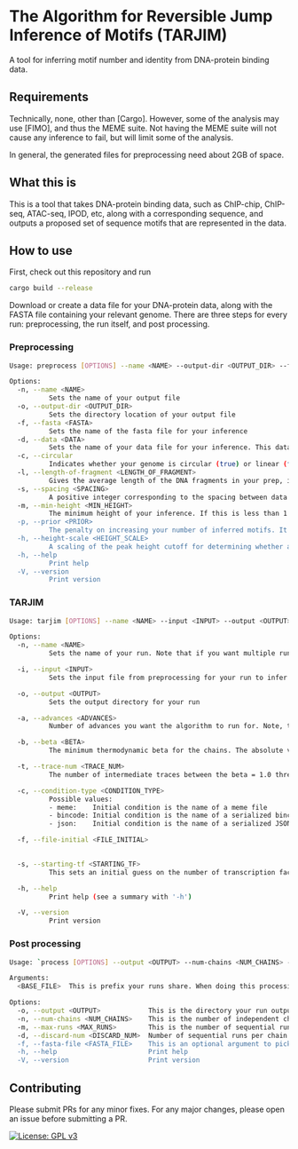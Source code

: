 # The Algorithm for Reversible Jump Inference of Motifs (TARJIM) 

A tool for inferring motif number and identity from DNA-protein binding data.

## Requirements
 
Technically, none, other than [Cargo]. However, some of the analysis may use [FIMO], and thus the MEME suite. Not having the MEME suite will not cause any inference to fail, but will limit some of the analysis.

In general, the generated files for preprocessing need about 2GB of space. 

## What this is

This is a tool that takes DNA-protein binding data, such as ChIP-chip, ChIP-seq, ATAC-seq, IPOD, etc, along with a corresponding sequence, and outputs a proposed set of sequence motifs that are represented in the data.

## How to use

First, check out this repository and run

```bash
cargo build --release
```

Download or create a data file for your DNA-protein data, along with the FASTA file containing your relevant genome. There are three steps for every run: preprocessing, the run itself, and post processing.

### Preprocessing

```bash 
Usage: preprocess [OPTIONS] --name <NAME> --output-dir <OUTPUT_DIR> --fasta <FASTA> --data <DATA> --length-of-fragment <LENGTH_OF_FRAGMENT> --spacing <SPACING> --min-height <MIN_HEIGHT> --prior <PRIOR>`

Options:
  -n, --name <NAME>
          Sets the name of your output file
  -o, --output-dir <OUTPUT_DIR>
          Sets the directory location of your output file
  -f, --fasta <FASTA>
          Sets the name of the fasta file for your inference
  -d, --data <DATA>
          Sets the name of your data file for your inference. This data file must have the header "loc data", followed by rows which start with an integer, then a space, then a float. For the inference to produce a correct result, the floats should be the log2 ratio of some experimental condition to some control: eg for ChIP-chip log2(IP/mock)
  -c, --circular
          Indicates whether your genome is circular (true) or linear (false)
  -l, --length-of-fragment <LENGTH_OF_FRAGMENT>
          Gives the average length of the DNA fragments in your prep, in base pairs. This should come out to about half the width of your singleton peaks. Note the word "singleton": a "peak" might actually be multiple binding kernels glommed next to each other, so estimate low
  -s, --spacing <SPACING>
          A positive integer corresponding to the spacing between data points, in base pairs. Note that this shoud probably be close to whatever spacing you have for your probes in your data file: we linearly interpolate if points are missing, but we only linearly interpolate. If this is 0 or not less than length_of_fragment, the preprocessing will panic
  -m, --min-height <MIN_HEIGHT>
          The minimum height of your inference. If this is less than 1.0, it's set to 1.0
  -p, --prior <PRIOR>
          The penalty on increasing your number of inferred motifs. It corresponds to -ln(1-p) in a geometric distribution. If this is not positive, the preprocessing will panic
  -h, --height-scale <HEIGHT_SCALE>
          A scaling of the peak height cutoff for determining whether a region is considered peaky or not. More than 1.0 means being stricter about peaks, less than 1.0 means being laxer about calling a region peak-y. If this is not supplied or infinite, we set it to 1.0. If this is negative, we take the absolute value
  -h, --help
          Print help
  -V, --version
          Print version
```
### TARJIM

```bash
Usage: tarjim [OPTIONS] --name <NAME> --input <INPUT> --output <OUTPUT> --advances <ADVANCES> --beta <BETA> --trace-num <TRACE_NUM>`

Options:
  -n, --name <NAME>
          Sets the name of your run. Note that if you want multiple runs to be considered in parallel, use the syntax `<name>_<letter starting from A>` for your names. If you want runs to be considered as sequential continuations, use the syntax `<name with possible letter>_<number starting from 0>`

  -i, --input <INPUT>
          Sets the input file from preprocessing for your run to infer on

  -o, --output <OUTPUT>
          Sets the output directory for your run

  -a, --advances <ADVANCES>
          Number of advances you want the algorithm to run for. Note, this is in units of number of parallel tempering swaps, which require a number of standard Monte Carlo steps beforehand

  -b, --beta <BETA>
          The minimum thermodynamic beta for the chains. The absolute value of this will be taken, and if you give a number > 1.0, the reciprocal will be taken instead. I have personally seen success with beta = 1/64 when I have 126 intermediate traces. If your chain is accepting too many swaps and not having high acceptance in the smallest beta threads, make this closer to 0. If your chain is not swapping and has many acceptances in the smallest beta threads, make this closer to 1

  -t, --trace-num <TRACE_NUM>
          The number of intermediate traces between the beta = 1.0 thread and the minimum beta you supplied. This number + 2 is also the maximum number of parallel threads we can use productively

  -c, --condition-type <CONDITION_TYPE>
          Possible values:
          - meme:    Initial condition is the name of a meme file
          - bincode: Initial condition is the name of a serialized bincode of a StrippedMotifSet
          - json:    Initial condition is the name of a serialized JSON of a StrippedMotifSet

  -f, --file-initial <FILE_INITIAL>
          

  -s, --starting-tf <STARTING_TF>
          This sets an initial guess on the number of transcription factors. It will be ignored if you supply a valid initial condition

  -h, --help
          Print help (see a summary with '-h')

  -V, --version
          Print version
```
### Post processing

```bash
Usage: `process [OPTIONS] --output <OUTPUT> --num-chains <NUM_CHAINS> --max-runs <MAX_RUNS> <BASE_FILE>`

Arguments:
  <BASE_FILE>  This is prefix your runs share. When doing this processing, we assume that all of your outputted bin files are of the form "{output}/{base_file}_{<Letter starting from A and going up>}_ {<0-indexed count of runs>}_trace_from_step_{<7 digit number, with leading zeros>}.bin"

Options:
  -o, --output <OUTPUT>            This is the directory your run output to
  -n, --num-chains <NUM_CHAINS>    This is the number of independent chains run on this inference. If this is larger than 26, we will only take the first 26 chains
  -m, --max-runs <MAX_RUNS>        This is the number of sequential runs per chain. For example, if the last output file of the initial run of chain "A" is "{output}/{base_file}_A_0_trace_from_step_0100000.bin", it would be immediately followed by "{output}/{base_file}_A_1_trace_from_step_0000000.bin"
  -d, --discard-num <DISCARD_NUM>  Number of sequential runs per chain to discard as burn in. If this is not provided, it's set as 0. If this is larger than max_runs, this script will panic
  -f, --fasta-file <FASTA_FILE>    This is an optional argument to pick a genome to run FIMO against If this is not supplied, FIMO will not be run
  -h, --help                       Print help
  -V, --version                    Print version 
```
## Contributing

Please submit PRs for any minor fixes. For any major changes, please open an issue
before submitting a PR.

[![License: GPL v3](https://img.shields.io/badge/License-GPLv3-blue.svg)](https://www.gnu.org/licenses/gpl-3.0)
